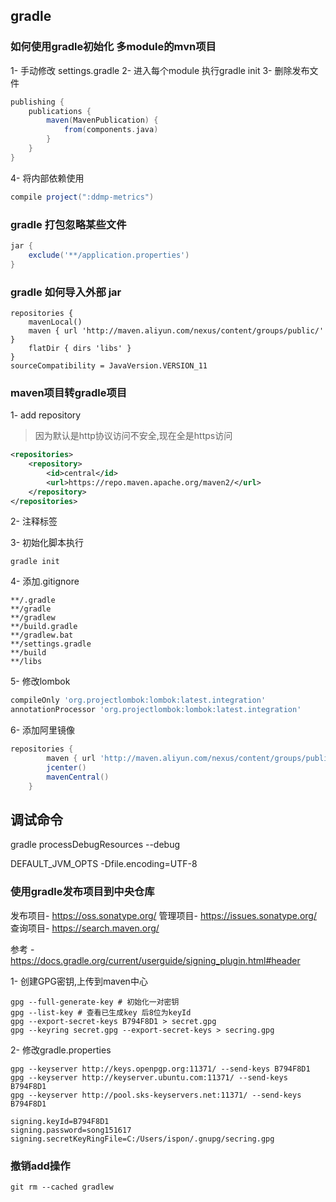 ## gradle

### 如何使用gradle初始化 多module的mvn项目

1- 手动修改 settings.gradle
2- 进入每个module 执行gradle init
3- 删除发布文件
```groovy
publishing {
    publications {
        maven(MavenPublication) {
            from(components.java)
        }
    }
}
```

4- 将内部依赖使用
```groovy
compile project(":ddmp-metrics") 
```

### gradle 打包忽略某些文件
```groovy
jar {
    exclude('**/application.properties')
}
```

### gradle 如何导入外部 jar

```
repositories {
    mavenLocal()
    maven { url 'http://maven.aliyun.com/nexus/content/groups/public/' }
    flatDir { dirs 'libs' }
}
sourceCompatibility = JavaVersion.VERSION_11
```

### maven项目转gradle项目

1- add repository
> 因为默认是http协议访问不安全,现在全是https访问
```xml
<repositories>
    <repository>
        <id>central</id>
        <url>https://repo.maven.apache.org/maven2/</url>
    </repository>
</repositories>
```

2- 注释标签 <relativePath/>

3- 初始化脚本执行
```shell script
gradle init
```

4- 添加.gitignore
```text
**/.gradle
**/gradle
**/gradlew
**/build.gradle
**/gradlew.bat
**/settings.gradle
**/build
**/libs
```

5- 修改lombok
```groovy
compileOnly 'org.projectlombok:lombok:latest.integration'
annotationProcessor 'org.projectlombok:lombok:latest.integration'
```

6- 添加阿里镜像
```groovy
repositories {
		maven { url 'http://maven.aliyun.com/nexus/content/groups/public/' }
		jcenter()
		mavenCentral()
	}
```
## 调试命令
gradle processDebugResources --debug

DEFAULT_JVM_OPTS -Dfile.encoding=UTF-8 
    
### 使用gradle发布项目到中央仓库

发布项目- https://oss.sonatype.org/
管理项目- https://issues.sonatype.org/    
查询项目- https://search.maven.org/

参考 - https://docs.gradle.org/current/userguide/signing_plugin.html#header

1- 创建GPG密钥,上传到maven中心
```shell script
gpg --full-generate-key # 初始化一对密钥
gpg --list-key # 查看已生成key 后8位为keyId
gpg --export-secret-keys B794F8D1 > secret.gpg  
gpg --keyring secret.gpg --export-secret-keys > secring.gpg
```

2- 修改gradle.properties
```shell script
gpg --keyserver http://keys.openpgp.org:11371/ --send-keys B794F8D1
gpg --keyserver http://keyserver.ubuntu.com:11371/ --send-keys B794F8D1
gpg --keyserver http://pool.sks-keyservers.net:11371/ --send-keys B794F8D1
```

```text
signing.keyId=B794F8D1
signing.password=song151617
signing.secretKeyRingFile=C:/Users/ispon/.gnupg/secring.gpg
```

### 撤销add操作
```shell script
git rm --cached gradlew
```